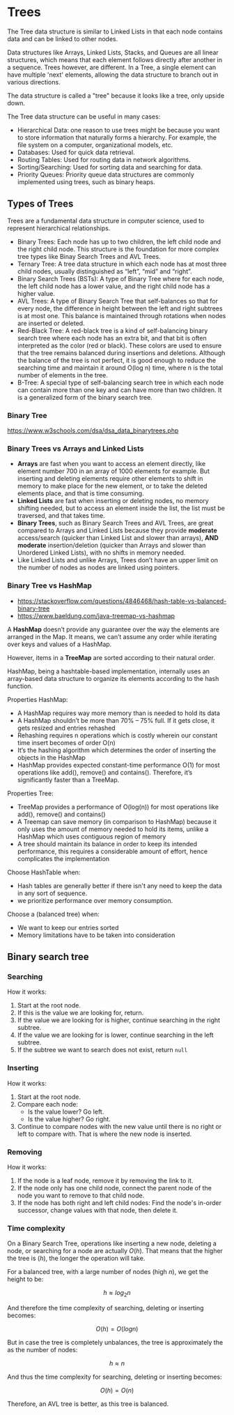 # Trees

The Tree data structure is similar to Linked Lists in that each node contains data and can be linked to other nodes.

Data structures like Arrays, Linked Lists, Stacks, and Queues are all linear structures, which means that each element follows directly after another in a sequence. Trees however, are different. In a Tree, a single element can have multiple 'next' elements,
allowing the data structure to branch out in various directions. 

The data structure is called a "tree" because it looks like a tree, only upside down.

The Tree data structure can be useful in many cases:

- Hierarchical Data: one reason to use trees might be because you want to store information that naturally forms a hierarchy. For example, the file system on a computer, organizational models, etc.
- Databases: Used for quick data retrieval.
- Routing Tables: Used for routing data in network algorithms.
- Sorting/Searching: Used for sorting data and searching for data.
- Priority Queues: Priority queue data structures are commonly implemented using trees, such as binary heaps.

## Types of Trees

Trees are a fundamental data structure in computer science, used to represent hierarchical
relationships.

- Binary Trees: Each node has up to two children, the left child node and the right child node. This structure is the foundation for more complex tree types like Binay Search Trees and AVL Trees.
- Ternary Tree: A tree data structure in which each node has at most three child nodes, usually distinguished as “left”, “mid” and “right”.
- Binary Search Trees (BSTs): A type of Binary Tree where for each node, the left child node has a lower value, and the right child node has a higher value.
- AVL Trees: A type of Binary Search Tree that self-balances so that for every node, the difference in height between the left and right subtrees is at most one. This balance is maintained through rotations when nodes are inserted or deleted.
- Red-Black Tree: A red-black tree is a kind of self-balancing binary search tree where each node has an extra bit, and that bit is often interpreted as the color (red or black). These colors are used to ensure that the tree remains balanced during insertions and deletions. Although the balance of the tree is not perfect, it is good enough to reduce the searching time and maintain it around O(log n) time, where n is the total number of elements in the tree.
- B-Tree: A special type of self-balancing search tree in which each node can contain more than one key and can have more than two children. It is a generalized form of the binary search tree.

### Binary Tree

https://www.w3schools.com/dsa/dsa_data_binarytrees.php

### Binary Trees vs Arrays and Linked Lists

- **Arrays** are fast when you want to access an element directly, like element number 700 in an array of 1000 elements for example. But inserting and deleting elements require other elements to shift in memory to make place for the new element, or to take the deleted elements place, and that is  time consuming.
- **Linked Lists** are fast when inserting or deleting nodes, no memory shifting needed, but to access an element inside the list, the list must be traversed, and that takes time.
- **Binary Trees**, such as Binary Search Trees and AVL Trees, are great compared to Arrays and Linked Lists because they provide **moderate** access/search (quicker than Linked List and slower than arrays), **AND moderate** insertion/deletion (quicker than Arrays and slower than Unordered Linked Lists), with no shifts in memory needed.
- Like Linked Lists and unlike Arrays, Trees don’t have an upper limit on the number of nodes as nodes are linked using pointers.

### Binary Tree vs HashMap
- https://stackoverflow.com/questions/4846468/hash-table-vs-balanced-binary-tree
- https://www.baeldung.com/java-treemap-vs-hashmap

A **HashMap** doesn’t provide any guarantee over the way the elements are arranged in the Map. It means, we can’t assume any order while iterating over keys and values of a HashMap. 

However, items in a **TreeMap** are sorted according to their natural order.

HashMap, being a hashtable-based implementation, internally uses an array-based data structure to organize its elements according to the hash function.

Properties HashMap:
- A HashMap requires way more memory than is needed to hold its data
- A HashMap shouldn’t be more than 70% – 75% full. If it gets close, it gets resized and entries rehashed
- Rehashing requires n operations which is costly wherein our constant time insert becomes of order O(n)
- It’s the hashing algorithm which determines the order of inserting the objects in the HashMap
- HashMap provides expected constant-time performance O(1) for most operations like add(), remove() and contains(). Therefore, it’s significantly faster than a TreeMap.

Properties Tree:
- TreeMap provides a performance of O(log(n)) for most operations like add(), remove() and contains()
- A Treemap can save memory (in comparison to HashMap) because it only uses the amount of memory needed to hold its items, unlike a HashMap which uses contiguous region of memory
- A tree should maintain its balance in order to keep its intended performance, this requires a considerable amount of effort, hence complicates the implementation

Choose HashTable when:
- Hash tables are generally better if there isn't any need to keep the data in any sort of sequence. 
- we prioritize performance over memory consumption.

Choose a (balanced tree) when:
- We want to keep our entries sorted
- Memory limitations have to be taken into consideration

## Binary search tree
### Searching
How it works:
1. Start at the root node.
2. If this is the value we are looking for, return.
3. If the value we are looking for is higher, continue searching in the right subtree.
4. If the value we are looking for is lower, continue searching in the left subtree.
5. If the subtree we want to search does not exist, return `null`

### Inserting
How it works:

1. Start at the root node.
2. Compare each node: 
   - Is the value lower? Go left.
   - Is the value higher? Go right.
3. Continue to compare nodes with the new value until there is no right or left to compare with. That is where the new node is inserted.

### Removing
How it works:

1. If the node is a leaf node, remove it by removing the link to it.
2. If the node only has one child node, connect the parent node of the node you want to remove to that child node.
3. If the node has both right and left child nodes: Find the node's in-order successor, change values with that node, then delete it.

### Time complexity
On a Binary Search Tree, operations like inserting a new node, deleting a node, or searching for a node are actually $O(h)$. That means that the higher the tree is $(h)$, the longer the operation will take.

For a balanced tree, with a large number of nodes (high $n$), we get the height to be:

$$h ≈ log_2n$$

And therefore the time complexity of searching, deleting or inserting becomes:

$$O(h) = O(log n)$$

But in case the tree is completely unbalances, the tree is approximately the as the number of nodes:

$$h ≈ n$$

And thus the time complexity for searching, deleting or inserting becomes:

$$O(h) = O(n)$$

Therefore, an AVL tree is better, as this tree is balanced.